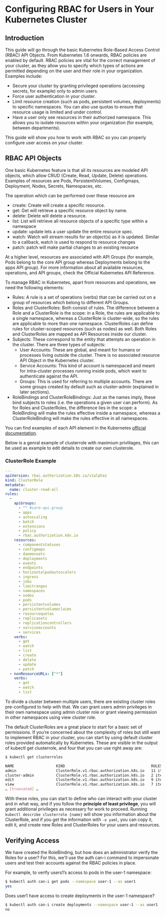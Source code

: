 # Configuring RBAC for Users in Your Kubernetes Cluster

## Introduction

This guide will go through the basic Kubernetes Role-Based Access Control (RBAC) API Objects. 
From Kubernetes 1.6 onwards, RBAC policies are enabled by default. RBAC policies are vital for the correct management of your cluster, as they allow you to specify which types of actions are permitted depending on the user and their role in your organization. Examples include:

- Secure your cluster by granting privileged operations (accessing secrets, for example) only to admin users.
- Force user authentication in your cluster.
- Limit resource creation (such as pods, persistent volumes, deployments) to specific namespaces. You can also use quotas to ensure that resource usage is limited and under control.
- Have a user only see resources in their authorized namespace. This allows you to isolate resources within your organization (for example, between departments).

This guide will show you how to work with RBAC so you can properly configure user access on your cluster.

## RBAC API Objects

One basic Kubernetes feature is that all its resources are modeled API objects, which allow CRUD (Create, Read, Update, Delete) operations. Examples of resources are Pods, PersistentVolumes, Configmaps, Deployment, Nodes, Secrets, Namespaces, etc.

The operation which can be performed over these resource are

- create: Create will create a specific resource.
- get: Get will retrieve a specific resource object by name.
- delete: Delete will delete a resource.
- list: List will retrieve all resource objects of a specific type within a namespace
- update: update lets a user update the entire resource spec.
- watch: Watch will stream results for an object(s) as it is updated. Similar to a callback, watch is used to respond to resource changes
- patch: patch will make partial changes to an existing resource

At a higher level, resources are associated with API Groups (for example, Pods belong to the core API group whereas Deployments belong to the apps API group). For more information about all available resources, operations, and API groups, check the Official Kubernetes API Reference.

To manage RBAC in Kubernetes, apart from resources and operations, we need the following elements:

- Rules: A rule is a set of operations (verbs) that can be carried out on a group of resources which belong to different API Groups.
- Roles and ClusterRoles: Both consist of rules. The difference between a Role and a ClusterRole is the scope: in a Role, the rules are applicable to a single namespace, whereas a ClusterRole is cluster-wide, so the rules are applicable to more than one namespace. ClusterRoles can define rules for cluster-scoped resources (such as nodes) as well. Both Roles and ClusterRoles are mapped as API Resources inside our cluster.
- Subjects: These correspond to the entity that attempts an operation in the cluster. There are three types of subjects:
  - User Accounts: These are global, and meant for humans or processes living outside the cluster. There is no associated resource API Object in the Kubernetes cluster.
  - Service Accounts: This kind of account is namespaced and meant for intra-cluster processes running inside pods, which want to authenticate against the API.
  - Groups: This is used for referring to multiple accounts. There are some groups created by default such as cluster-admin (explained in later sections).
- RoleBindings and ClusterRoleBindings: Just as the names imply, these bind subjects to roles (i.e. the operations a given user can perform). As for Roles and ClusterRoles, the difference lies in the scope: a RoleBinding will make the rules effective inside a namespace, whereas a ClusterRoleBinding will make the rules effective in all namespaces.

You can find examples of each API element in the Kubernetes [official documentation](https://kubernetes.io/docs/admin/authorization/rbac/).

Below is a genral example of clusterrole with maximium privlilages, this can be used as example to edit details to create our own clusterole.

### ClusterRole Example

```yaml
---
apiVersion: rbac.authorization.k8s.io/v1alpha1
kind: ClusterRole
metadata:
  name: cluster-read-all
rules:
  -
    apiGroups:
      - "" #core-api-group
      - apps
      - autoscaling
      - batch
      - extensions
      - policy
      - rbac.authorization.k8s.io
    resources:
      - componentstatuses
      - configmaps
      - daemonsets
      - deployments
      - events
      - endpoints
      - horizontalpodautoscalers
      - ingress
      - jobs
      - limitranges
      - namespaces
      - nodes
      - pods
      - persistentvolumes
      - persistentvolumeclaims
      - resourcequotas
      - replicasets
      - replicationcontrollers
      - serviceaccounts
      - services
    verbs:
      - get
      - watch
      - list
      - create
      - delete
      - update
      - patch
  - nonResourceURLs: ["*"]
    verbs:
      - get
      - watch
      - list
```

To divide a cluster between multiple users, there are existing cluster roles pre-configured to help with that. We can grant users admin privileges in their own namespace using admin cluster role or grant viewing permission in other namespaces using view cluster role.

The default ClusterRoles are a great place to start for a basic set of permissions. If you’re concerned about the complexity of roles but still want to implement RBAC in your cluster, you can start by using default cluster roles provided automatically by Kubernetes. These are visible in the output of kubectl get clusterrole, and four that you can use right away are:

```sh
$ kubectl get clusterroles

NAME                   KIND                                       RULES
admin                  ClusterRole.v1.rbac.authorization.k8s.io   11 item(s)
cluster-admin          ClusterRole.v1.rbac.authorization.k8s.io   2 item(s)
edit                   ClusterRole.v1.rbac.authorization.k8s.io   9 item(s)
view                   ClusterRole.v1.rbac.authorization.k8s.io   7 item(s)
… [truncated] …
```

With these roles, you can start to define who can interact with your cluster and in what way, and if you follow the **principle of least privilege**, you will grant additional privileges as necessary for work to proceed. Running ```kubectl describe clusterrole {name}``` will show you information about the ClusterRole, and if you get the information with ```-o yaml```, you can copy it, edit it, and create new Roles and ClusterRoles for your users and resources.

## Verifying Access

We have created the RoleBinding, but how does an administrator verify the Roles for a user? For this, we'll use the auth can-i command to impersonate users and test their accounts against the RBAC policies in place.

For example, to verify users1’s access to pods in the user-1 namespace:

```sh
$ kubectl auth can-i get pods --namespace user-1 --as user1
yes
```

Does user1 have access to create deployments in the user-1 namespace?

```sh
$ kubectl auth can-i create deployments --namespace user-1 --as user1
no
```
